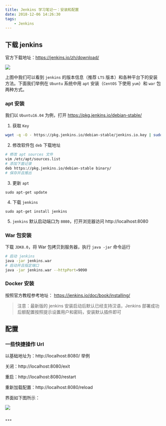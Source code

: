 ```yaml
---
title: Jenkins 学习笔记一：安装和配置
date: 2018-12-06 14:26:30
tags:
    - Jenkins
---
```


## 下载 jenkins

官方下载地址：https://jenkins.io/zh/download/

![](https://blog-1251468774.cos.ap-shanghai.myqcloud.com/jenkins-01.png)


上图中我们可以看到 `jenkins` 的版本信息（推荐 `LTS` 版本）和各种平台下的安装方法。下面我们举例在 `Ubuntu` 系统中用 `apt` 安装（`CentOS` 下使用 `yum`）和 `war` 包两种方式。

### apt 安装

我们以 `Ubuntu16.04` 为例，打开 https://pkg.jenkins.io/debian-stable/ 

1. 获取 `Key`
```sh
wget -q -O - https://pkg.jenkins.io/debian-stable/jenkins.io.key | sudo apt-key add -
```

2. 修改软件包 `deb` 下载地址
```sh
# 修改 apt sources 文件
vim /etc/apt/sources.list
# 添加下面记录
deb https://pkg.jenkins.io/debian-stable binary/
# 保存并且推出
```

3. 更新 `apt`
```
sudo apt-get update
```

4. 下载 `jenkins`
```
sudo apt-get install jenkins
```

5. `jenkins` 默认启动端口为 `8080`，打开浏览器访问 http://localhost:8080

### War 包安装

下载 `JDK8.0`，将 War 包拷贝到服务器，执行 `java -jar` 命令运行

```sh
# 启动 jenkins
java -jar jenkins.war
# 启动并且指定端口
java -jar jenkins.war --httpPort=9090
```

### Docker 安装

按照官方教程参考地址： https://jenkins.io/doc/book/installing/

> 注意：最新版的 jenkins 安装启动后默认已经支持汉语，Jenkins 部署成功后额配置按照提示设置用户和密码，安装默认插件即可

## 配置

### 一些快捷操作 Url

以基础地址为：http://localhost:8080/ 举例

关闭：http://localhost:8080/exit

重启：http://localhost:8080/restart 

重新加载配置：http://localhost:8080/reload

界面如下图所示：

![](https://blog-1251468774.cos.ap-shanghai.myqcloud.com/jenkins-02.png)

~~~

***